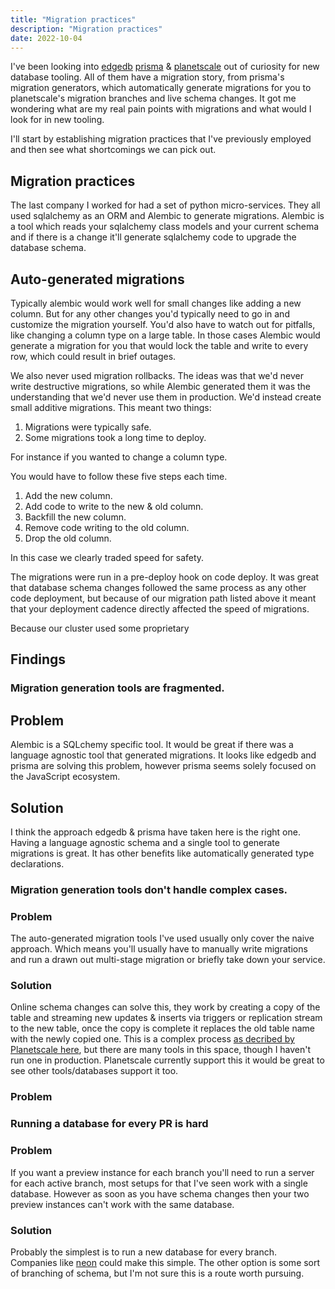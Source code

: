 ```yaml
---
title: "Migration practices"
description: "Migration practices"
date: 2022-10-04
---
```


I've been looking into [edgedb]() [prisma]() & [planetscale]() out of curiosity for new database tooling. All of them have a migration story, from prisma's migration generators, which automatically generate migrations for you to planetscale's migration branches and live schema changes. It got me wondering what are my real pain points with migrations and what would I look for in new tooling.

I'll start by establishing migration practices that I've previously employed and then see what shortcomings we can pick out.

## Migration practices

The last company I worked for had a set of python micro-services. They all used sqlalchemy as an ORM and Alembic to generate migrations. Alembic is a tool which reads your sqlalchemy class models and your current schema and if there is a change it'll generate sqlalchemy code to upgrade the database schema.

## Auto-generated migrations 

Typically alembic would work well for small changes like adding a new column. But for any other changes you'd typically need to go in and customize the migration yourself. You'd also have to watch out for pitfalls, like changing a column type on a large table. In those cases Alembic would generate a migration for you that would lock the table and write to every row, which could result in brief outages. 

We also never used migration rollbacks. The ideas was that we'd never write destructive migrations, so while Alembic generated them it was the understanding that we'd never use them in production. We'd instead create small additive migrations. This meant two things:

1. Migrations were typically safe.
2. Some migrations took a long time to deploy. 

For instance if you wanted to change a column type.

You would have to follow these five steps each time.
 
1. Add the new column.
2. Add code to write to the new & old column.
3. Backfill the new column.
4. Remove code writing to the old column.
5. Drop the old column. 

In this case we clearly traded speed for safety.

The migrations were run in a pre-deploy hook on code deploy. It was great that database schema changes followed the same process as any other code deployment, but because of our migration path listed above it meant that your deployment cadence directly affected the speed of migrations.

Because our cluster used some proprietary 

## Findings 

### Migration generation tools are fragmented.  

## Problem 

Alembic is a SQLchemy specific tool. It would be great if there was a language agnostic tool that generated migrations. It looks like edgedb and prisma are solving this problem, however prisma seems solely focused on the JavaScript ecosystem.

## Solution

I think the approach edgedb & prisma have taken here is the right one. Having a language agnostic schema and a single tool to generate migrations is great. It has other benefits like automatically generated type declarations.

### Migration generation tools don't handle complex cases.

### Problem

The auto-generated migration tools I've used usually only cover the naive approach. Which means you'll usually have to manually write migrations and run a drawn out multi-stage migration or briefly take down your service.

### Solution

Online schema changes can solve this, they work by creating a copy of the table and streaming new updates & inserts via triggers or replication stream to the new table, once the copy is complete it replaces the old table name with the newly copied one. This is a complex process [as decribed by Planetscale here](https://planetscale.com/docs/learn/how-online-schema-change-tools-work), but there are many tools in this space, though I haven't run one in production. Planetscale currently support this it would be great to see other tools/databases support it too.

### Problem   

### Running a database for every PR is hard 

### Problem

If you want a preview instance for each branch you'll need to run a server for each active branch, most setups for that I've seen work with a single database. However as soon as you have schema changes then your two preview instances can't work with the same database.  

### Solution

Probably the simplest is to run a new database for every branch. Companies like [neon]() could make this simple. The other option is some sort of branching of schema, but I'm not sure this is a route worth pursuing.
